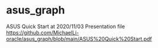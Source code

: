 # asus_graph
ASUS Quick Start at 2020/11/03
Presentation file <uri>https://github.com/MichaelLi-oracle/asus_graph/blob/main/ASUS%20Quick%20Start.pdf</uri>
